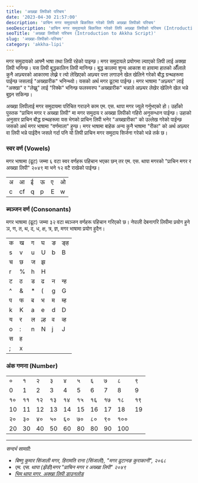 ```yaml
---
title: 'अख्खा लिपीको परिचय'
date: '2023-04-30 21:57:00'
description: 'प्राचिन मगर समुदायले बिकसित गरेको लिपि अख्खा लिपीको परिचय'
seoDescription: 'प्राचिन मगर समुदायले बिकसित गरेको लिपि अख्खा लिपीको परिचय (Introduction to Akkha Script developed by ancient magar community)'
seoTitle: 'अख्खा लिपीको परिचय (Introduction to Akkha Script)'
slug: 'अख्खा-लिपीको-परिचय'
category: 'akkha-lipi'
---
```


मगर समुदायको आफ्नै भाषा तथा लिपी  रहेको पाइन्छ। मगर समुदायले प्रयोगमा ल्याएको लिपी  लाई अक्खा लिपी  भनिन्छ। यस लिपी बुद्धकालिन लिपी मानिन्छ। बुद्ध कालमा शुन्य आकाश वा हावामा हातको औँलाले कुनै अछ्यरको आकारमा  लेख्ने र त्यो लेखिएको अछ्यर पत्ता लगाउने खेल खेलिने गरेको बौद्ध ग्रन्थहरूमा पाईन्छ जसलाई "अख्खारीक" भनिन्थ्यो। यसको अर्थ मगर ढूटमा पाईन्छ। मगर भाषामा "अछ्यर" लाई "अक्खा" र "लेख्नु" लाई "रिक्के" भनिन्छ फलस्वरुप "अख्खारीक" भन्नाले अछ्यर लेखेर खेलिने खेल भन्ने बुझ्न सकिन्छ। 

अख्खा लिपीलाई मगर समुदायमा परिचित गराउने काम एम. एस. थापा मगर ज्युले गर्नुभएको हो। उहाँको पुस्तक "प्राचिन मगर र अख्खा लिपी" मा मगर समुदाय र अख्खा लिपीको गहिरो अनुसन्धान पाईन्छ। उहाको अनुसार  प्राचिन  बौद्ध ग्रन्थहरूमा यस भेगको प्राचिन लिपी भनेर "अख्खारीका" को उल्लेख गरेको पाईन्छ जसको अर्थ मगर भाषामा "वर्णमाला" हुन्छ। मगर भाषामा बाहेक अन्य कुनै भाषामा "रीका" को अर्थ अछ्यर वा लिपी भन्ने पाईदैन जसले गर्दा पनि यो लिपी प्राचिन मगर समुदाय सिर्जना गरेको भन्ने तर्क छ। 

### स्वर वर्ण (Vowels)
मगर  भाषामा  (ढूट) जम्मा ६ वटा स्वर वर्णहरू पहिचान भएका छन् तर एम. एस. थापा मगरको "प्राचिन मगर र अख्खा लिपी" २०४९ मा भने १२ वटै राखेको पाईन्छ। 

<div class="row">
    <div class="col-md-6">
        <div class="table-responsive">
            <table class="table table-striped">
                <tbody>
                    <tr><td>अ</td><td>आ</td><td>ई</td><td>ऊ</td><td>ए</td><td>ओ</td></tr>
                    <tr class='akkha'><td>c</td><td>cf</td><td>q</td><td>p</td><td>E</td><td>w</td></tr>
                </tbody>
            </table>
        </div>
    </div>
</div>


### ब्यञ्जन वर्ण (Consonants)
मगर  भाषामा  (ढूट) जम्मा ३२ वटा ब्यञ्जन वर्णहरू पहिचान गरिएको छ। नेपाली देबनागरि लिपीमा प्रयोग हुने ञ, ण, त, थ, द, ध, क्ष, त्र, ज्ञ, मगर भाषामा प्रयोग हुदैन। 

<div class="row">
    <div class="col-md-6">
        <div class="table-responsive">
            <table class="table table-striped">
                <tbody>
                    <tr><td>क</td><td>ख</td><td>ग</td><td>घ</td><td>ङ</td><td>ङ्ह</td></tr>
                    <tr class='akkha'><td>s</td><td>v</td><td>u</td><td>U</td><td>b</td><td>B</td></tr>
                    <tr><td>च</td><td>छ</td><td>ज</td><td>झ</td></tr>
                    <tr class='akkha'><td>r</td><td>%</td><td>h</td><td>H</td></tr>
                    <tr class=''><td>ट</td><td>ठ</td><td>ड</td><td>ढ</td><td>न</td><td>न्ह</td></tr>
                    <tr class='akkha'><td>^</td><td>&</td><td>*</td><td>(</td><td>g</td><td>G</td></tr>
                    <tr class=''><td>प</td><td>फ</td><td>ब</td><td>भ</td><td>म</td><td>म्ह</td></tr>
                    <tr class='akkha'><td>k</td><td>K</td><td>a</td><td>e</td><td>d</td><td>D</td></tr>
                    <tr class=''><td>य</td><td>र</td><td>ल</td><td>ल्ह</td><td>व</td><td>व्ह</td></tr>
                    <tr class='akkha'><td>o</td><td>:</td><td>n</td><td>N</td><td>j</td><td>J</td></tr>
                    <tr class=''><td>स</td><td>ह</td></tr>
                    <tr class='akkha'><td>;</td><td>x</td></tr>
                </tbody>
            </table>
        </div>
    </div>
</div>

### अंक गणना (Number)

<div class="row">
    <div class="col-md-6">
        <div class="table-responsive">
            <table class="table table-striped">
                <tbody>
                    <tr><td>०</td><td>१</td><td>२</td><td>३</td><td>४</td><td>५</td><td>६</td><td>७
</td><td>८</td><td>९</td></tr>
                    <tr class='akkha'><td>0</td><td>1</td><td>2</td><td>3</td><td>4</td><td>5</td><td>6</td><td>7
</td><td>8</td><td>9</td></tr>
                    <tr><td>१०</td><td>११</td><td>१२</td><td>१३</td><td>१४</td><td>१५</td><td>१६</td><td>१७
</td><td>१८</td><td>१९</td></tr>
                    <tr class='akkha'><td>10</td><td>11</td><td>12</td><td>13</td><td>14</td><td>15</td><td>16</td><td>17
</td><td>18</td><td>19</td></tr>
                    <tr><td>२०</td><td>३०</td><td>४०</td><td>५०</td><td>६०</td><td>७०
</td><td>८०</td><td>९०</td><td>१००</td></tr>
                    <tr class='akkha'><td>20</td><td>30</td><td>40</td><td>50</td><td>60</td><td>80</td><td>80</td><td>90
</td><td>100</td></tr>
                </tbody>
            </table>
        </div>
    </div>
</div>

---

*सन्दर्भ सामग्री:*
 - *बिष्णु कुमार सिंजाली मगर, हिरामति राना (सिंजाली),  "मगर  ढुटानङ कुराकानी", २०६८*
 - *एम. एस. थापा (झेंडी)मगर "प्राचिन मगर र अख्खा लिपी" २०४९*
 - *[भिम थापा मगर, अक्खा लिपी डाउनलोड](https://www.bhimthapamagar.com.np/2022/04/blog-post_41.html)*